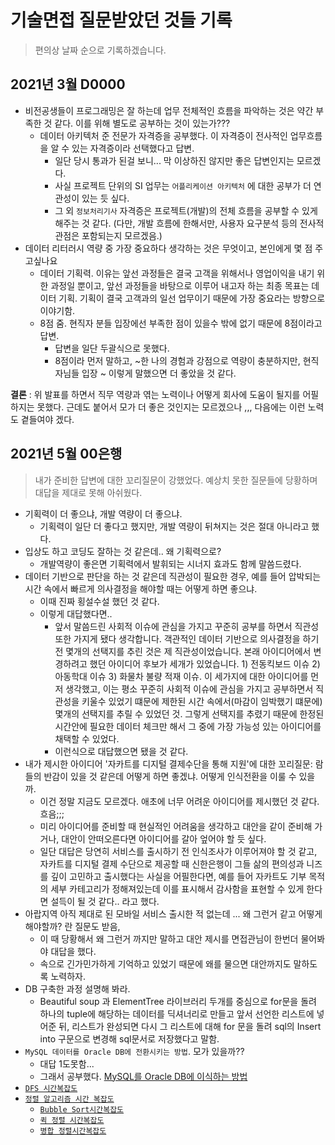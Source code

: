 # 기술면접 질문받았던 것들 기록

> 편의상 날짜 순으로 기록하겠습니다.

## 2021년 3월 D0000

- 비전공생들이 프로그래밍은 잘 하는데 업무 전체적인 흐름을 파악하는 것은 약간 부족한 것 같다. 이를 위해 별도로 공부하는 것이 있는가???
  - 데이터 아키텍처 준 전문가 자격증을 공부했다. 이 자격증이 전사적인 업무흐름을 알 수 있는 자격증이라 선택했다고 답변.
    - 일단 당시 통과가 된걸 보니... 막 이상하진 않지만 좋은 답변인지는 모르겠다.
    - 사실 프로젝트 단위의 SI 업무는 `어플리케이션 아키텍처` 에 대한 공부가 더 연관성이 있는 듯 싶다.
    - 그 외 `정보처리기사` 자격증은 프로젝트(개발)의 전체 흐름을 공부할 수 있게 해주는 것 같다. (다만, 개발 흐름에 한해서만, 사용자 요구분석 등의 전사적 관점은 포함되는지 모르겠음.)
- 데이터 리터러시 역량 중 가장 중요하다 생각하는 것은 무엇이고, 본인에게 몇 점 주고싶나요
  - 데이터 기획력. 이유는 앞선 과정들은 결국 고객을 위해서나 영업이익을 내기 위한 과정일 뿐이고, 앞선 과정들을 바탕으로 이루어 내고자 하는 최종 목표는 데이터 기획. 기획이 결국 고객과의 일선 업무이기 때문에 가장 중요라는 방향으로 이야기함.
  - 8점 줌. 현직자 분들 입장에선 부족한 점이 있을수 밖에 없기 때문에 8점이라고 답변.
    - 답변을 일단 두괄식으로 못했다.
    - 8점이라 먼저 말하고, ~한 나의 경험과 강점으로 역량이 충분하지만, 현직자님들 입장 ~ 이렇게 말했으면 더 좋았을 것 같다.

**결론** : 위 발표를 하면서 직무 역량과 엮는 노력이나 어떻게 회사에 도움이 될지를 어필하지는 못했다. 근데도 붙어서 모가 더 좋은 것인지는 모르겠으나 ,,, 다음에는 이런 노력도 곁들여야 겠다.



## 2021년 5월 00은행

>  내가 준비한 답변에 대한 꼬리질문이 강했었다. 예상치 못한 질문들에 당황하며 대답을 제대로 못해 아쉬웠다.

- 기획력이 더 좋으냐, 개발 역량이 더 좋으냐.
  - 기획력이 일단 더 좋다고 했지만, 개발 역량이 뒤쳐지는 것은 절대 아니라고 했다.
- 입상도 하고 코딩도 잘하는 것 같은데.. 왜 기획력으로?
  - 개발역량이 좋은면 기획력에서 발휘되는 시너지 효과도 함께 말씀드렸다.
- 데이터 기반으로 판단을 하는 것 같은데 직관성이 필요한 경우, 예를 들어 압박되는 시간 속에서 빠르게 의사결정을 해야할 때는 어떻게 하면 좋으냐.
  - 이때 진짜 횡설수설 했던 것 같다.
  - 이렇게 대답했다면..
    - 앞서 말씀드린 사회적 이슈에 관심을 가지고 꾸준히 공부를 하면서 직관성 또한 가지게 됐다 생각합니다. 객관적인 데이터 기반으로 의사결정을 하기 전 몇개의 선택지를 추린 것은 제 직관성이었습니다. 본래 아이디어에서 변경하려고 했던 아이디어 후보가 세개가 있었습니다. 1) 전동킥보드 이슈 2) 아동학대 이슈 3) 화물차 불량 적재 이슈. 이 세가지에 대한 아이디어를 먼저 생각했고, 이는 평소 꾸준히 사회적 이슈에 관심을 가지고 공부하면서 직관성을 키울수 있었기 떄문에 제한된 시간 속에서(마감이 임박했기 떄문에) 몇개의 선택지를 추릴 수 있었던 것. 그렇게 선택지를 추렸기 때문에 한정된 시간안에 필요한 데이터 체크만 해서 그 중에 가장 가능성 있는 아이디어를 채택할 수 있었다. 
    - 이런식으로 대답했으면 됐을 것 같다. 
- 내가 제시한 아이디어 '자카트를 디지털 결제수단을 통해 지원'에 대한 꼬리질문: 람들의 반감이 있을 것 같은데 어떻게 하면 좋겠냐. 어떻게 인식전환을 이룰 수 있을까.
  - 이건 정말 지금도 모르겠다. 애초에 너무 어려운 아이디어를 제시했던 것 같다. 흐음;;; 
  - 미리 아이디어를 준비할 때 현실적인 어려움을 생각하고 대안을 같이 준비해 가거나, 대안이 안떠오른다면 아이디어를 갈아 엎어야 할 듯 싶다.
  - 일단 대답은 당연히 서비스를 출시하기 전 인식조사가 이루어져야 할 것 같고, 자카트를 디지털 결제 수단으로 제공할 때 신한은행이 그들 삶의 편의성과 니즈를 깊이 고민하고 출시했다는 사실을 어필한다면, 예를 들어 자카트도 기부 목적의 세부 카테고리가 정해져있는데 이를 표시해서 감사함을 표현할 수 있게 한다면 설득이 될 것 같다.. 라고 했다.
- 아랍지역 아직 제대로 된 모바일 서비스 출시한 적 없는데 ... 왜 그런거 같고 어떻게 해야할까? 란 질문도 받음,
  - 이 때 당황해서 왜 그런거 까지만 말하고 대안 제시를 면접관님이 한번더 물어봐야 대답을 했다.
  - 속으로 긴가민가하게 기억하고 있었기 때문에 왜를 물으면 대안까지도 말하도록 노력하자.
- DB 구축한 과정 설명해 봐라.
  - Beautiful soup 과 ElementTree 라이브러리 두개를 중심으로 for문을 돌려 하나의 tuple에 해당하는 데이터를 딕셔너리로 만들고 앞서 선언한 리스트에 넣어준 뒤, 리스트가 완성되면 다시 그 리스트에 대해 for 문을 돌려 sql의 Insert into 구문으로 변경해 sql문서로 저장했다고 말함.
- `MySQL 데이터를 Oracle DB에 전환시키는 방법`. 모가 있을까??
  - 대답 1도못함...
  - 그래서 공부했다. [MySQL를 Oracle DB에 이식하는 방법]()
- [`DFS 시간복잡도`]()
- [`정렬 알고리즘 시간 복잡도`]()
  - [`Bubble Sort시간복잡도` ]()
  - [`퀵 정렬 시간복잡도`]()
  - [`병합 정렬시간복잡도` ]( )







